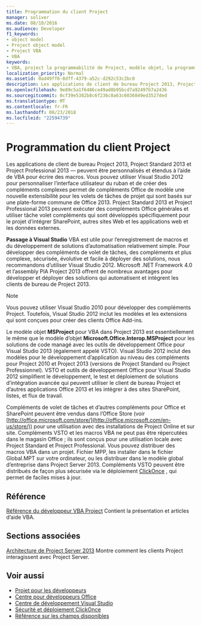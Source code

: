 ```yaml
---
title: Programmation du client Project
manager: soliver
ms.date: 08/10/2016
ms.audience: Developer
f1_keywords:
- object model
- Project object model
- Project VBA
- VBA
keywords:
- VBA, project la programmabilité de Project, modèle objet, la programmabilité de projet VBA, Visual Basic pour Applications, VBA, modèle objet modèle d’objet projet, VBA, Visual Basic pour Applications
localization_priority: Normal
ms.assetid: 0ad49ff6-8dff-4379-a52c-d292c53c2bc0
description: Les applications de client de bureau Project 2013, Project Standard 2013 et Project Professional 2013 — peuvent être personnalisés et étendus à l’aide de VBA pour écrire des macros. Vous pouvez utiliser Visual Studio 2012 pour personnaliser l’interface utilisateur du ruban et de créer des compléments complexes permet de compléments Office de modèle une nouvelle extensibilité pour les volets de tâches de projet qui sont basés sur une plate-forme commune de Office 2013. Project Standard 2013 et Project Professional 2013 peuvent exécuter des compléments Office générales et utiliser tâche volet compléments qui sont développés spécifiquement pour le projet d’intégrer SharePoint, autres sites Web et les applications web et les données externes.
ms.openlocfilehash: 9e89c5a1f6486ce49ad8b95bcd7a92497b7a2436
ms.sourcegitcommit: 0cf39e5382b8c6f236c8a63c6036849ed3527ded
ms.translationtype: MT
ms.contentlocale: fr-FR
ms.lasthandoff: 08/23/2018
ms.locfileid: "22594739"
---
```

# <a name="project-client-programming"></a>Programmation du client Project

Les applications de client de bureau Project 2013, Project Standard 2013 et Project Professional 2013 — peuvent être personnalisés et étendus à l’aide de VBA pour écrire des macros. Vous pouvez utiliser Visual Studio 2012 pour personnaliser l’interface utilisateur du ruban et de créer des compléments complexes permet de compléments Office de modèle une nouvelle extensibilité pour les volets de tâches de projet qui sont basés sur une plate-forme commune de Office 2013. Project Standard 2013 et Project Professional 2013 peuvent exécuter des compléments Office générales et utiliser tâche volet compléments qui sont développés spécifiquement pour le projet d’intégrer SharePoint, autres sites Web et les applications web et les données externes.
  
 **Passage à Visual Studio** VBA est utile pour l’enregistrement de macros et du développement de solutions d’automatisation relativement simple. Pour développer des compléments de volet de tâches, des compléments et plus complexe, sécurisée, évolutive et facile à déployer des solutions, nous recommandons d’utiliser Visual Studio 2012. Microsoft .NET Framework 4.0 et l’assembly PIA Project 2013 offrent de nombreux avantages pour développer et déployer des solutions qui automatisent et intègrent les clients de bureau de Project 2013. 
  
> [!NOTE]
> Vous pouvez utiliser Visual Studio 2010 pour développer des compléments Project. Toutefois, Visual Studio 2012 inclut les modèles et les extensions qui sont conçues pour créer des clients Office Add-ins. 
  
Le modèle objet **MSProject** pour VBA dans Project 2013 est essentiellement le même que le modèle d’objet **Microsoft.Office.Interop.MSProject** pour les solutions de code managé avec les outils de développement Office pour Visual Studio 2013 (également appelé VSTO). Visual Studio 2012 inclut des modèles pour le développement d’application au niveau des compléments pour Project 2010 et Project 2013 (versions de Project Standard ou Project Professionnel). VSTO et outils de développement Office pour Visual Studio 2012 simplifient le développement, le test et déploiement de solutions d’intégration avancée qui peuvent utiliser le client de bureau Project et d’autres applications Office 2013 et les intégrer à des sites SharePoint, listes, et flux de travail. 
  
Compléments de volet de tâches et d’autres compléments pour Office et SharePoint peuvent être vendus dans l’Office Store (voir [http://office.microsoft.com/store/](http://office.microsoft.com/en-us/store/)) pour une utilisation avec des installations de Project Online et sur site. Compléments VSTO et les macros VBA ne peut pas être répercutées dans le magasin Office ; ils sont conçus pour une utilisation locale avec Project Standard et Project Professional. Vous pouvez distribuer des macros VBA dans un projet. Fichier MPP, les installer dans le fichier Global.MPT sur votre ordinateur, ou les distribuer dans le modèle global d’entreprise dans Project Server 2013. Compléments VSTO peuvent être distribués de façon plus sécurisée via le déploiement [ClickOnce](http://msdn.microsoft.com/en-us/library/t71a733d.aspx) , qui permet de faciles mises à jour. 
  
## <a name="reference"></a>Référence

[Référence du développeur VBA Project](http://msdn.microsoft.com/en-us/library/ee861523%28office.15%29.aspx) Contient la présentation et articles d’aide VBA. 
  
## <a name="related-sections"></a>Sections associées

[Architecture de Project Server 2013](project-server-2013-architecture.md) Montre comment les clients Project interagissent avec Project Server. 
  
## <a name="see-also"></a>Voir aussi

- [Projet pour les développeurs](http://msdn.microsoft.com/en-us/office/aa905469)
- [Centre pour développeurs Office](https://dev.office.com)
- [Centre de développement Visual Studio](http://msdn.microsoft.com/en-us/vstudio/aa718325.aspx)
- [Sécurité et déploiement ClickOnce](http://msdn.microsoft.com/en-us/library/t71a733d.aspx)
- [Référence sur les champs disponibles](https://support.office.com/en-us/article/available-fields-reference-615a4563-1cc3-40f4-b66f-1b17e793a460)

